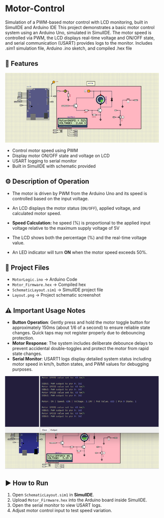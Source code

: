 # Motor-Control
Simulation of a PWM-based motor control with LCD monitoring, built in SimulIDE and Arduino IDE
This project demonstrates a basic motor control system using an Arduino Uno, simulated in SimulIDE. The motor speed is controlled via PWM, the LCD displays real-time voltage and ON/OFF state, and serial communication (USART) provides logs to the monitor. Includes .sim1 simulation file, Arduino .ino sketch, and compiled .hex file

## 🔧 Features
![Alt text](Layout.png)
- Control motor speed using PWM
- Display motor ON/OFF state and voltage on LCD
- USART logging to serial monitor
- Built in SimulIDE with schematic provided

## ⚙️ Description of Operation
- The motor is driven by PWM from the Arduino Uno and its speed is controlled based on the input voltage.
- An LCD displays the motor status (`ON/OFF`), applied voltage, and calculated motor speed.
- **Speed Calculation:**
  he speed (%) is proportional to the applied input voltage relative to the maximum supply voltage of 5V

- The LCD shows both the percentage (%) and the real-time voltage value.
- An LED indicator will turn **ON** when the motor speed exceeds 50%.

## 🚀 Project Files
- `MotorLogic.ino` → Arduino Code
- `Motor_Firmware.hex` → Compiled hex
- `SchematicLayout.sim1` → SimulIDE project file
- `Layout.png` → Project schematic screenshot

## ⚠️ Important Usage Notes
- **Button Operation**: Gently press and hold the motor toggle button for approximately 150ms (about 1/6 of a second) to ensure reliable state changes. Quick taps may not register properly due to debouncing protection.
- **Motor Response**: The system includes deliberate debounce delays to prevent accidental double-toggles and protect the motor from rapid state changes.
- **Serial Monitor**: USART1 logs display detailed system status including motor speed in km/h, button states, and PWM values for debugging purposes.
  
![Alt text](SerialMonitor.png)

## ▶️ How to Run
1. Open `SchematicLayout.sim1` in **SimulIDE**.
2. Upload `Motor_Firmware.hex` into the Arduino board inside SimulIDE.
3. Open the serial monitor to view USART logs.
4. Adjust motor control input to test speed variation.
